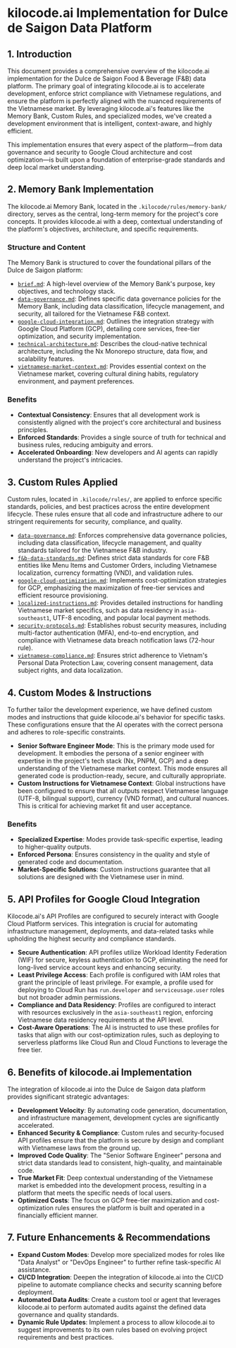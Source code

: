 # kilocode.ai Implementation for Dulce de Saigon Data Platform

## 1. Introduction

This document provides a comprehensive overview of the kilocode.ai implementation for the Dulce de Saigon Food &amp; Beverage (F&amp;B) data platform. The primary goal of integrating kilocode.ai is to accelerate development, enforce strict compliance with Vietnamese regulations, and ensure the platform is perfectly aligned with the nuanced requirements of the Vietnamese market. By leveraging kilocode.ai's features like the Memory Bank, Custom Rules, and specialized modes, we've created a development environment that is intelligent, context-aware, and highly efficient.

This implementation ensures that every aspect of the platform—from data governance and security to Google Cloud architecture and cost optimization—is built upon a foundation of enterprise-grade standards and deep local market understanding.

## 2. Memory Bank Implementation

The kilocode.ai Memory Bank, located in the `.kilocode/rules/memory-bank/` directory, serves as the central, long-term memory for the project's core concepts. It provides kilocode.ai with a deep, contextual understanding of the platform's objectives, architecture, and specific requirements.

### Structure and Content

The Memory Bank is structured to cover the foundational pillars of the Dulce de Saigon platform:

- [`brief.md`](./.kilocode/rules/memory-bank/brief.md:1): A high-level overview of the Memory Bank's purpose, key objectives, and technology stack.
- [`data-governance.md`](./.kilocode/rules/memory-bank/data-governance.md:1): Defines specific data governance policies for the Memory Bank, including data classification, lifecycle management, and security, all tailored for the Vietnamese F&amp;B context.
- [`google-cloud-integration.md`](./.kilocode/rules/memory-bank/google-cloud-integration.md:1): Outlines the integration strategy with Google Cloud Platform (GCP), detailing core services, free-tier optimization, and security implementation.
- [`technical-architecture.md`](./.kilocode/rules/memory-bank/technical-architecture.md:1): Describes the cloud-native technical architecture, including the Nx Monorepo structure, data flow, and scalability features.
- [`vietnamese-market-context.md`](./.kilocode/rules/memory-bank/vietnamese-market-context.md:1): Provides essential context on the Vietnamese market, covering cultural dining habits, regulatory environment, and payment preferences.

### Benefits

- **Contextual Consistency**: Ensures that all development work is consistently aligned with the project's core architectural and business principles.
- **Enforced Standards**: Provides a single source of truth for technical and business rules, reducing ambiguity and errors.
- **Accelerated Onboarding**: New developers and AI agents can rapidly understand the project's intricacies.

## 3. Custom Rules Applied

Custom rules, located in `.kilocode/rules/`, are applied to enforce specific standards, policies, and best practices across the entire development lifecycle. These rules ensure that all code and infrastructure adhere to our stringent requirements for security, compliance, and quality.

- [`data-governance.md`](./.kilocode/rules/data-governance.md:1): Enforces comprehensive data governance policies, including data classification, lifecycle management, and quality standards tailored for the Vietnamese F&amp;B industry.
- [`f&b-data-standards.md`](./.kilocode/rules/f&b-data-standards.md:1): Defines strict data standards for core F&amp;B entities like Menu Items and Customer Orders, including Vietnamese localization, currency formatting (VND), and validation rules.
- [`google-cloud-optimization.md`](./.kilocode/rules/google-cloud-optimization.md:1): Implements cost-optimization strategies for GCP, emphasizing the maximization of free-tier services and efficient resource provisioning.
- [`localized-instructions.md`](./.kilocode/rules/localized-instructions.md:1): Provides detailed instructions for handling Vietnamese market specifics, such as data residency in `asia-southeast1`, UTF-8 encoding, and popular local payment methods.
- [`security-protocols.md`](./.kilocode/rules/security-protocols.md:1): Establishes robust security measures, including multi-factor authentication (MFA), end-to-end encryption, and compliance with Vietnamese data breach notification laws (72-hour rule).
- [`vietnamese-compliance.md`](./.kilocode/rules/vietnamese-compliance.md:1): Ensures strict adherence to Vietnam's Personal Data Protection Law, covering consent management, data subject rights, and data localization.

## 4. Custom Modes &amp; Instructions

To further tailor the development experience, we have defined custom modes and instructions that guide kilocode.ai's behavior for specific tasks. These configurations ensure that the AI operates with the correct persona and adheres to role-specific constraints.

- **Senior Software Engineer Mode**: This is the primary mode used for development. It embodies the persona of a senior engineer with expertise in the project's tech stack (Nx, PNPM, GCP) and a deep understanding of the Vietnamese market context. This mode ensures all generated code is production-ready, secure, and culturally appropriate.
- **Custom Instructions for Vietnamese Context**: Global instructions have been configured to ensure that all outputs respect Vietnamese language (UTF-8, bilingual support), currency (VND format), and cultural nuances. This is critical for achieving market fit and user acceptance.

### Benefits

- **Specialized Expertise**: Modes provide task-specific expertise, leading to higher-quality outputs.
- **Enforced Persona**: Ensures consistency in the quality and style of generated code and documentation.
- **Market-Specific Solutions**: Custom instructions guarantee that all solutions are designed with the Vietnamese user in mind.

## 5. API Profiles for Google Cloud Integration

Kilocode.ai's API Profiles are configured to securely interact with Google Cloud Platform services. This integration is crucial for automating infrastructure management, deployments, and data-related tasks while upholding the highest security and compliance standards.

- **Secure Authentication**: API profiles utilize Workload Identity Federation (WIF) for secure, keyless authentication to GCP, eliminating the need for long-lived service account keys and enhancing security.
- **Least Privilege Access**: Each profile is configured with IAM roles that grant the principle of least privilege. For example, a profile used for deploying to Cloud Run has `run.developer` and `serviceusage.user` roles but not broader admin permissions.
- **Compliance and Data Residency**: Profiles are configured to interact with resources exclusively in the `asia-southeast1` region, enforcing Vietnamese data residency requirements at the API level.
- **Cost-Aware Operations**: The AI is instructed to use these profiles for tasks that align with our cost-optimization rules, such as deploying to serverless platforms like Cloud Run and Cloud Functions to leverage the free tier.

## 6. Benefits of kilocode.ai Implementation

The integration of kilocode.ai into the Dulce de Saigon data platform provides significant strategic advantages:

- **Development Velocity**: By automating code generation, documentation, and infrastructure management, development cycles are significantly accelerated.
- **Enhanced Security &amp; Compliance**: Custom rules and security-focused API profiles ensure that the platform is secure by design and compliant with Vietnamese laws from the ground up.
- **Improved Code Quality**: The "Senior Software Engineer" persona and strict data standards lead to consistent, high-quality, and maintainable code.
- **True Market Fit**: Deep contextual understanding of the Vietnamese market is embedded into the development process, resulting in a platform that meets the specific needs of local users.
- **Optimized Costs**: The focus on GCP free-tier maximization and cost-optimization rules ensures the platform is built and operated in a financially efficient manner.

## 7. Future Enhancements &amp; Recommendations

- **Expand Custom Modes**: Develop more specialized modes for roles like "Data Analyst" or "DevOps Engineer" to further refine task-specific AI assistance.
- **CI/CD Integration**: Deepen the integration of kilocode.ai into the CI/CD pipeline to automate compliance checks and security scanning before deployment.
- **Automated Data Audits**: Create a custom tool or agent that leverages kilocode.ai to perform automated audits against the defined data governance and quality standards.
- **Dynamic Rule Updates**: Implement a process to allow kilocode.ai to suggest improvements to its own rules based on evolving project requirements and best practices.
